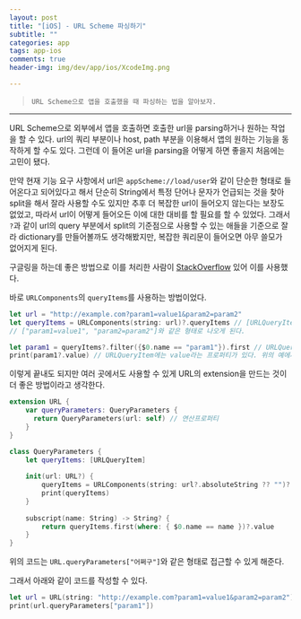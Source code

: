 ```yaml
---  
layout: post  
title: "[iOS] - URL Scheme 파싱하기"  
subtitle: ""  
categories: app
tags: app-ios 
comments: true  
header-img: img/dev/app/ios/XcodeImg.png

---  
```

  
> `URL Scheme으로 앱을 호출했을 때 파싱하는 법을 알아보자.`  

---

URL Scheme으로 외부에서 앱을 호출하면 호출한 url을 parsing하거나 원하는 작업을 할 수 있다. url의 쿼리 부분이나 host, path 부분을 이용해서
앱의 원하는 기능을 동작하게 할 수도 있다. 그런데 이 들어온 url을 parsing을 어떻게 하면 좋을지 처음에는 고민이 됐다.

만약 현재 기능 요구 사항에서 url은 `appScheme://load/user`와 같이 단순한 형태로 들어온다고 되어있다고 해서
단순히 String에서 특정 단어나 문자가 언급되는 것을 찾아 split을 해서 잘라 사용할 수도 있지만 추후 더 복잡한 url이 들어오지 않는다는 보장도 없었고,
따라서 url이 어떻게 들어오든 이에 대한 대비를 할 필요를 할 수 있었다. 그래서 `?`과 같이 url의 query 부분에서 split의 기준점으로 사용할 수 있는
애들을 기준으로 잘라 dictionary를 만들어볼까도 생각해봤지만, 복잡한 쿼리문이 들어오면 아무 쓸모가 없어지게 된다.

구글링을 하는데 좋은 방법으로 이를 처리한 사람이 [StackOverflow](https://stackoverflow.com/questions/8756683/best-way-to-parse-url-string-to-get-values-for-keys) 있어 이를 사용했다. 

바로 `URLComponents`의 `queryItems`를 사용하는 방법이었다.

```swift
let url = "http://example.com?param1=value1&param2=param2"
let queryItems = URLComponents(string: url)?.queryItems // [URLQueryItem]와 같은 형태의 배열이 나온다.
// ["param1=value1", "param2=param2"]와 같은 형태로 나오게 된다.

let param1 = queryItems?.filter({$0.name == "param1"}).first // URLQueryItem에는 name이라는 프로퍼티가 있다. 위의 예에서는 param1, param2가 될 것이다.
print(param1?.value) // URLQueryItem에는 value라는 프로퍼티가 있다. 위의 예에서는 value1, param2가 될 것이다.
```

이렇게 끝내도 되지만 여러 곳에서도 사용할 수 있게 URL의 extension을 만드는 것이 더 좋은 방법이라고 생각한다.

```swift
extension URL {
    var queryParameters: QueryParameters { 
      return QueryParameters(url: self) // 연산프로퍼티
    }
}

class QueryParameters {
    let queryItems: [URLQueryItem]
    
    init(url: URL?) {
        queryItems = URLComponents(string: url?.absoluteString ?? "")?.queryItems ?? []
        print(queryItems)
    }
    
    subscript(name: String) -> String? {
        return queryItems.first(where: { $0.name == name })?.value
    }
}
```

위의 코드는 `URL.queryParameters["어쩌구"]`와 같은 형태로 접근할 수 있게 해준다.

그래서 아래와 같이 코드를 작성할 수 있다.

```swift
let url = URL(string: "http://example.com?param1=value1&param2=param2")!
print(url.queryParameters["param1"])
```

